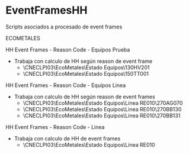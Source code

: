# EventFramesHH
Scripts asociados a procesado de event frames

ECOMETALES

HH Event Frames - Reason Code - Equipos Prueba
- Trabaja con calculo de HH según reason de event frame
  -  \\CNECLPI03\EcoMetales\Estado Equipos\130HV201
  -  \\CNECLPI03\EcoMetales\Estado Equipos\150TT001

HH Event Frames - Reason Code - Equipos Linea 
- Trabaja con calculo de HH según reason de event frames
  -   \\CNECLPI03\EcoMetales\Estado Equipos\Linea RE010\270AG070
  -   \\CNECLPI03\EcoMetales\Estado Equipos\Linea RE010\270BB130
  -   \\CNECLPI03\EcoMetales\Estado Equipos\Linea RE010\270BB131

HH Event Frames - Reason Code - Linea
- Trabaja con calculo de HH de event frames
  -   \\CNECLPI03\EcoMetales\Estado Equipos\Linea RE010
